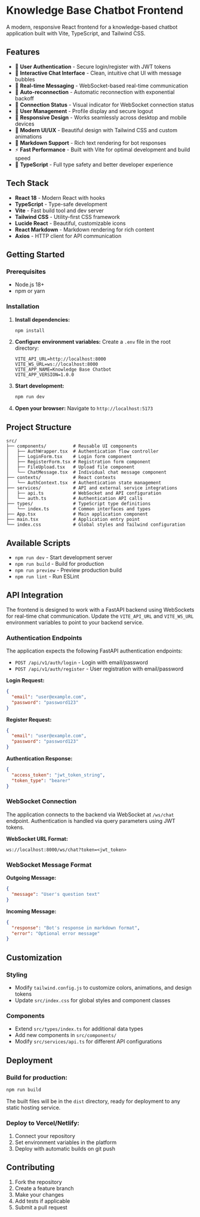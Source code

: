 # Knowledge Base Chatbot Frontend

A modern, responsive React frontend for a knowledge-based chatbot application built with Vite, TypeScript, and Tailwind CSS.

## Features

- 🔐 **User Authentication** - Secure login/register with JWT tokens
- 🤖 **Interactive Chat Interface** - Clean, intuitive chat UI with message bubbles
- 💬 **Real-time Messaging** - WebSocket-based real-time communication
- 🔄 **Auto-reconnection** - Automatic reconnection with exponential backoff
- 📶 **Connection Status** - Visual indicator for WebSocket connection status
- 👤 **User Management** - Profile display and secure logout
- 📱 **Responsive Design** - Works seamlessly across desktop and mobile devices
- 🎨 **Modern UI/UX** - Beautiful design with Tailwind CSS and custom animations
- 📝 **Markdown Support** - Rich text rendering for bot responses
- ⚡ **Fast Performance** - Built with Vite for optimal development and build speed
- 🔧 **TypeScript** - Full type safety and better developer experience

## Tech Stack

- **React 18** - Modern React with hooks
- **TypeScript** - Type-safe development
- **Vite** - Fast build tool and dev server
- **Tailwind CSS** - Utility-first CSS framework
- **Lucide React** - Beautiful, customizable icons
- **React Markdown** - Markdown rendering for rich content
- **Axios** - HTTP client for API communication

## Getting Started

### Prerequisites

- Node.js 18+ 
- npm or yarn

### Installation

1. **Install dependencies:**
   ```bash
   npm install
   ```

2. **Configure environment variables:**
   Create a `.env` file in the root directory:
   ```env
   VITE_API_URL=http://localhost:8000
   VITE_WS_URL=ws://localhost:8000
   VITE_APP_NAME=Knowledge Base Chatbot
   VITE_APP_VERSION=1.0.0
   ```

3. **Start development:**
   ```bash
   npm run dev
   ```

4. **Open your browser:**
   Navigate to `http://localhost:5173`

## Project Structure

```
src/
├── components/          # Reusable UI components
│   ├── AuthWrapper.tsx  # Authentication flow controller
│   ├── LoginForm.tsx    # Login form component
│   ├── RegisterForm.tsx # Registration form component
│   ├── FileUpload.tsx   # Upload file component
│   └── ChatMessage.tsx  # Individual chat message component
├── contexts/            # React contexts
│   └── AuthContext.tsx  # Authentication state management
├── services/            # API and external service integrations
│   ├── api.ts           # WebSocket and API configuration
│   └── auth.ts          # Authentication API calls
├── types/               # TypeScript type definitions
│   └── index.ts         # Common interfaces and types
├── App.tsx              # Main application component
├── main.tsx             # Application entry point
└── index.css            # Global styles and Tailwind configuration
```

## Available Scripts

- `npm run dev` - Start development server
- `npm run build` - Build for production
- `npm run preview` - Preview production build
- `npm run lint` - Run ESLint

## API Integration

The frontend is designed to work with a FastAPI backend using WebSockets for real-time chat communication. Update the `VITE_API_URL` and `VITE_WS_URL` environment variables to point to your backend service.

### Authentication Endpoints

The application expects the following FastAPI authentication endpoints:

- `POST /api/v1/auth/login` - Login with email/password
- `POST /api/v1/auth/register` - User registration with email/password

**Login Request:**
```json
{
  "email": "user@example.com",
  "password": "password123"
}
```

**Register Request:**
```json
{
  "email": "user@example.com",
  "password": "password123"
}
```

**Authentication Response:**
```json
{
  "access_token": "jwt_token_string",
  "token_type": "bearer"
}
```

### WebSocket Connection

The application connects to the backend via WebSocket at `/ws/chat` endpoint. Authentication is handled via query parameters using JWT tokens.

**WebSocket URL Format:**
```
ws://localhost:8000/ws/chat?token=<jwt_token>
```

### WebSocket Message Format

**Outgoing Message:**
```json
{
  "message": "User's question text"
}
```

**Incoming Message:**
```json
{
  "response": "Bot's response in markdown format",
  "error": "Optional error message"
}
```

## Customization

### Styling
- Modify `tailwind.config.js` to customize colors, animations, and design tokens
- Update `src/index.css` for global styles and component classes

### Components
- Extend `src/types/index.ts` for additional data types
- Add new components in `src/components/`
- Modify `src/services/api.ts` for different API configurations

## Deployment

### Build for production:
```bash
npm run build
```

The built files will be in the `dist` directory, ready for deployment to any static hosting service.

### Deploy to Vercel/Netlify:
1. Connect your repository
2. Set environment variables in the platform
3. Deploy with automatic builds on git push

## Contributing

1. Fork the repository
2. Create a feature branch
3. Make your changes
4. Add tests if applicable
5. Submit a pull request
